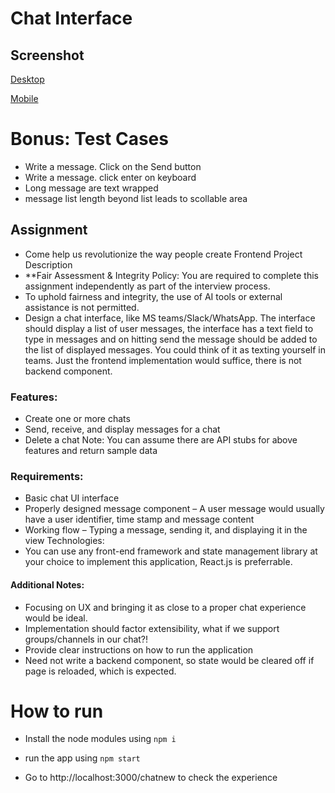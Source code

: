 # Chat Interface

## Screenshot

[Desktop](./public/desktop-view.png)

[Mobile](./public/mobile-view.png)

# Bonus: Test Cases
- Write a message. Click on the Send button
- Write a message. click enter on keyboard
- Long message are text wrapped
- message list length beyond list leads to scollable area


## Assignment

- Come help us revolutionize the way people create
Frontend Project Description
- **Fair Assessment & Integrity Policy: You are required to complete this assignment
independently as part of the interview process. 
- To uphold fairness and integrity, the use
of AI tools or external assistance is not permitted.
- Design a chat interface, like MS teams/Slack/WhatsApp. The interface should display
a list of user messages, the interface has a text field to type in messages and on hitting
send the message should be added to the list of displayed messages. You could think
of it as texting yourself in teams. Just the frontend implementation would suffice, there
is not backend component.

### Features:
- Create one or more chats
- Send, receive, and display messages for a chat
- Delete a chat
Note: You can assume there are API stubs for above features and return sample
data
### Requirements:
- Basic chat UI interface
- Properly designed message component – A user message would usually have a user
identifier, time stamp and message content
- Working flow – Typing a message, sending it, and displaying it in the view
Technologies:
- You can use any front-end framework and state management library at your choice to
implement this application, React.js is preferrable.
#### Additional Notes:
- Focusing on UX and bringing it as close to a proper chat experience would be ideal.
- Implementation should factor extensibility, what if we support groups/channels in our chat?!
- Provide clear instructions on how to run the application
- Need not write a backend component, so state would be cleared off if page is reloaded, which is
expected.

# How to run
- Install the node modules using
``` npm i ```

- run the app using
```npm start```

- Go to http://localhost:3000/chatnew to check the experience
